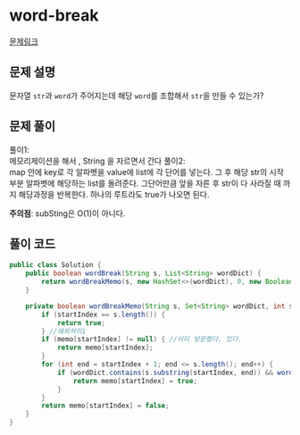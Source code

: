 # word-break

[문제링크](https://leetcode.com/problems/word-break/)

## 문제 설명

문자열 `str`과 `word`가 주어지는데 해당 `word`를 조합해서 `str`을 만들 수 있는가?


## 문제 풀이

풀이1:  
메모리제이션을 해서 , String 을 자르면서 간다
풀이2:  
map 안에 key로 각 알파벳을 value에 list에 각 단어를 넣는다.
그 후 해당 str의 시작부분 알파벳에 해당하는 list를 돌려준다.
그단어만큼 앞을 자른 후 str이 다 사라질 때 까지 해당과정을 반복한다. 하나의 루트라도 true가 나오면 된다.

**주의점**: subSting은 O(1)이 아니다.

## 풀이 코드

```java
public class Solution {
    public boolean wordBreak(String s, List<String> wordDict) {
        return wordBreakMemo(s, new HashSet<>(wordDict), 0, new Boolean[s.length()]);
    }

    private boolean wordBreakMemo(String s, Set<String> wordDict, int startIndex, Boolean[] memo) {
        if (startIndex == s.length()) {
            return true;
        } //예외처리1
        if (memo[startIndex] != null) { //이미 방문했다. 있다.
            return memo[startIndex];
        }
        for (int end = startIndex + 1; end <= s.length(); end++) {
            if (wordDict.contains(s.substring(startIndex, end)) && wordBreakMemo(s, wordDict, end, memo)) { //앞에서 자른 값과, 뒤에있는 값들로도 재귀를 돌렸을 때 true 라면
                return memo[startIndex] = true;
            }
        }
        return memo[startIndex] = false;
    }
}
```
